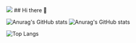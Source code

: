 <img src="https://capsule-render.vercel.app/api?type=wave&color=auto&height=300&section=header&text=capsule%20render&fontSize=90" />
## Hi there 👋

![Anurag's GitHub stats](https://github-readme-stats.vercel.app/api?username=BaeSJ1&show_icons=true&theme=radical)
![Anurag's GitHub stats](https://github-readme-stats.vercel.app/api?username=BaeSJ1&show_icons=true&theme=transparent)

![Top Langs](https://github-readme-stats.vercel.app/api/top-langs/?username=BaeSJ1&layout=compact)

<!--
**BaeSJ1/BaeSJ1** is a ✨ _special_ ✨ repository because its `README.md` (this file) appears on your GitHub profile.

Here are some ideas to get you started:

- 🔭 I’m currently working on ...
- 🌱 I’m currently learning ...
- 👯 I’m looking to collaborate on ...
- 🤔 I’m looking for help with ...
- 💬 Ask me about ...
- 📫 How to reach me: ...
- 😄 Pronouns: ...
- ⚡ Fun fact: ...
-->
